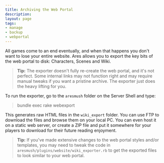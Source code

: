 ```yaml
---
title: Archiving the Web Portal
description:
layout: page
tags: 
- manage
- backup
- webportal
---
```


All games come to an end eventually, and when that happens you don't want to lose your entire website.  Ares allows you to export the key bits of the web portal to disk:  Characters, Scenes and Wiki.   

> <i class="fa fa-info-circle"></i> **Tip:** The exporter doesn't fully re-create the web portal, and it's not perfect.  Some internal links may not function right and may require manual tweaks if you want a pristine archive.  The exporter just does the heavy lifting for you.

To run the exporter, go to the `aresmush` folder on the Server Shell and type:

> bundle exec rake webexport

This generates raw HTML files in the `wiki_export` folder.  You can use FTP to download the files and browse them on your local PC.  You can even host it on a static web server, or create a ZIP file and put it somewhere for your players to download for their future reading enjoyment.

> <i class="fa fa-info-circle"></i> **Tip:** If you've made extensive changes to the web portal styles and/or templates, you may need to tweak the code in `aresmush/plugins/website/wiki_exporter.rb` to get the exported files to look similar to your web portal.